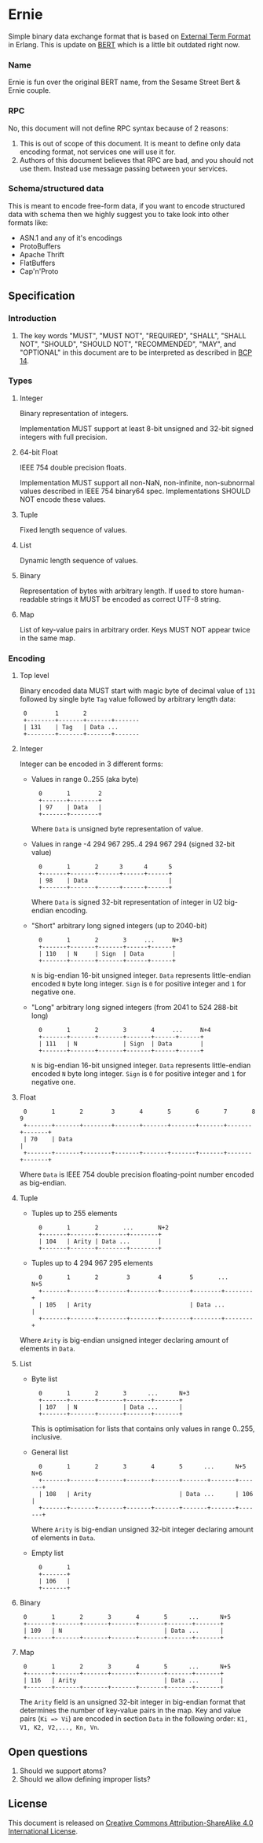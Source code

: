 Ernie
======================

Simple binary data exchange format that is based on [External Term Format][ETF]
in Erlang. This is update on [BERT][] which is a little bit outdated right now.

### Name

Ernie is fun over the original BERT name, from the Sesame Street Bert & Ernie
couple.

### RPC

No, this document will not define RPC syntax because of 2 reasons:

1. This is out of scope of this document. It is meant to define only data
   encoding format, not services one will use it for.
2. Authors of this document believes that RPC are bad, and you should not use
   them. Instead use message passing between your services.

### Schema/structured data

This is meant to encode free-form data, if you want to encode structured data
with schema then we highly suggest you to take look into other formats like:

- ASN.1 and any of it's encodings
- ProtoBuffers
- Apache Thrift
- FlatBuffers
- Cap'n'Proto

Specification
-------------

### Introduction

1. The key words "MUST", "MUST NOT", "REQUIRED", "SHALL", "SHALL NOT",
   "SHOULD", "SHOULD NOT", "RECOMMENDED", "MAY", and "OPTIONAL" in this
   document are to be interpreted as described in [BCP 14][bcp14].

### Types

1. Integer

    Binary representation of integers.

    Implementation MUST support at least 8-bit unsigned and 32-bit signed
    integers with full precision.

2. 64-bit Float

    IEEE 754 double precision floats.

    Implementation MUST support all non-NaN, non-infinite, non-subnormal values
    described in IEEE 754 binary64 spec. Implementations SHOULD NOT encode these
    values.

3. Tuple

    Fixed length sequence of values.

4. List

    Dynamic length sequence of values.

5. Binary

    Representation of bytes with arbitrary length. If used to store
    human-readable strings it MUST be encoded as correct UTF-8 string.

6. Map

    List of key-value pairs in arbitrary order. Keys MUST NOT appear twice in
    the same map.

### Encoding

1. Top level

    Binary encoded data MUST start with magic byte of decimal value of `131`
    followed by single byte `Tag` value followed by arbitrary length data:

        0        1       2
        +--------+-------+-------+-------
        | 131    | Tag   | Data ...
        +--------+-------+-------+-------

2. Integer

    Integer can be encoded in 3 different forms:

    - Values in range 0..255 (aka byte)

            0       1        2
            +-------+--------+
            | 97    | Data   |
            +-------+--------+

        Where `Data` is unsigned byte representation of value.

    - Values in range -4 294 967 295..4 294 967 294 (signed 32-bit value)

            0       1       2      3      4      5
            +-------+-------+------+------+------+
            | 98    | Data                       |
            +-------+-------+------+------+------+

        Where `Data` is signed 32-bit representation of integer in U2 big-endian
        encoding.

    - "Short" arbitrary long signed integers (up to 2040-bit)

            0       1       2       3     ...     N+3
            +-------+-------+-------+------+------+
            | 110   | N     | Sign  | Data        |
            +-------+-------+-------+------+------+

        `N` is big-endian 16-bit unsigned integer. `Data` represents little-endian
        encoded `N` byte long integer. `Sign` is `0` for positive integer
        and `1` for negative one.

    - "Long" arbitrary long signed integers (from 2041 to 524 288-bit long)

            0       1       2       3       4     ...     N+4
            +-------+-------+-------+-------+------+------+
            | 111   | N             | Sign  | Data        |
            +-------+-------+-------+-------+------+------+

        `N` is big-endian 16-bit unsigned integer. `Data` represents little-endian
        encoded `N` byte long integer. `Sign` is `0` for positive integer
        and `1` for negative one.

3. Float

        0       1       2        3       4       5       6       7       8       9
        +-------+-------+--------+-------+-------+-------+-------+-------+-------+
        | 70    | Data                                                           |
        +-------+-------+--------+-------+-------+-------+-------+-------+-------+

    Where `Data` is IEEE 754 double precision floating-point number encoded as
    big-endian.

4. Tuple

    - Tuples up to 255 elements

            0       1       2       ...       N+2
            +-------+-------+--------+--------+
            | 104   | Arity | Data ...        |
            +-------+-------+--------+--------+

    - Tuples up to 4 294 967 295 elements

            0       1       2        3        4        5       ...       N+5
            +-------+-------+--------+--------+--------+--------+--------+
            | 105   | Arity                            | Data ...        |
            +-------+-------+--------+--------+--------+--------+--------+

    Where `Arity` is big-endian unsigned integer declaring amount of elements in
    `Data`.

5. List

    - Byte list

            0       1       2       3      ...      N+3
            +-------+-------+-------+-------+-------+
            | 107   | N             | Data ...      |
            +-------+-------+-------+-------+-------+

        This is optimisation for lists that contains only values in range
        0..255, inclusive.

    - General list

            0       1       2       3       4       5      ...      N+5     N+6
            +-------+-------+-------+-------+-------+-------+-------+-------+
            | 108   | Arity                         | Data ...      | 106   |
            +-------+-------+-------+-------+-------+-------+-------+-------+

        Where `Arity` is big-endian unsigned 32-bit integer declaring amount
        of elements in `Data`.

    - Empty list

            0       1
            +-------+
            | 106   |
            +-------+

6. Binary

        0       1       2       3       4       5      ...      N+5
        +-------+-------+-------+-------+-------+-------+-------+
        | 109   | N                             | Data ...      |
        +-------+-------+-------+-------+-------+-------+-------+

7. Map

        0       1       2       3       4       5      ...      N+5
        +-------+-------+-------+-------+-------+-------+-------+
        | 116   | Arity                         | Data ...      |
        +-------+-------+-------+-------+-------+-------+-------+

    The `Arity` field is an unsigned 32-bit integer in big-endian format that
    determines the number of key-value pairs in the map. Key and value pairs
    (`Ki => Vi`) are encoded in section `Data` in the following order:
    `K1, V1, K2, V2,..., Kn, Vn`.

Open questions
--------------

1. Should we support atoms?
2. Should we allow defining improper lists?

License
-------

This document is released on [Creative Commons Attribution-ShareAlike 4.0
International License](http://creativecommons.org/licenses/by-sa/4.0/).

[BERT]: http://bert-rpc.org
[ETF]: http://erlang.org/doc/apps/erts/erl_ext_dist.html
[bcp14]: https://tools.ietf.org/html/bcp14
